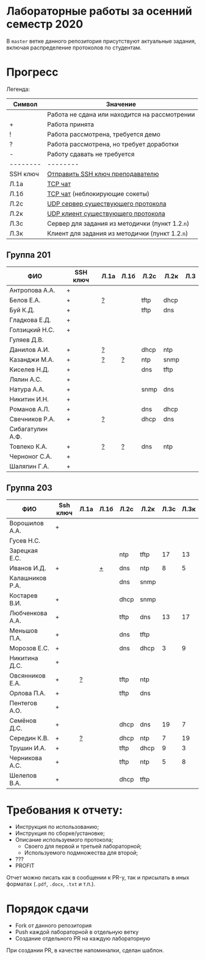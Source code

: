 # Лабораторные работы за осенний семестр 2020

В `master` ветке данного репозитория присутствуют актуальные задания, включая 
распределение протоколов по студентам.

# Прогресс

Легенда:

| Символ   | Значение                                                                                   |
| --       | --                                                                                         |
|          | Работа не сдана или находится на рассмотрении                                              |
| +        | Работа принята                                                                             |
| !        | Работа рассмотрена, требуется демо                                                         |
| ?        | Работа рассмотрена, но требует доработки                                                   |
| -        | Работу сдавать не требуется                                                                |
| -------- | --------                                                                                   |
| SSH ключ | [Отправить SSH ключ преподавателю](https://insysnw.github.io/labs/900-ssh-keygen/)         |
| Л.1a     | [TCP чат](https://insysnw.github.io/labs/01-tcp-chat/)                                     |
| Л.1б     | [TCP чат](https://insysnw.github.io/labs/01-tcp-chat/) (неблокирующие сокеты)              |
| Л.2c     | [UDP сервер существующего протокола](https://insysnw.github.io/labs/02-udp-real-protocol/) |
| Л.2к     | [UDP клиент существующего протокола](https://insysnw.github.io/labs/02-udp-real-protocol/) |
| Л.3с     | Сервер для задания из методички (пункт 1.2.`n`)                                             |
| Л.3к     | Клиент для задания из методички (пункт 1.2.`n`)                                            |

## Группа 201

| ФИО              | SSH ключ | Л.1a                                          | Л.1б                                          | Л.2c | Л.2к | Л.3 |
| --               | --       | --                                            | --                                            | --   | --   | --  |
| Антропова А.А.   | +        |                                               |                                               |      |      |     |
| Белов Е.А.       | +        |     [?](../../pull/10)                        |                                               | tftp | dhcp |     |
| Буй К.Д.         | +        |                                               |                                               | tftp | dns  |     |
| Гладкова Е.Д.    | +        |                                               |                                               |      |      |     |
| Голзицкий Н.С.   | +        |                                               |                                               |      |      |     |
| Гуляев Д.В.      |          |                                               |                                               |      |      |     |
| Данилов А.И.     | +        |  [?](../../pull/8)                            |                                               | dhcp | ntp  |     |
| Казанджи М.А.    | +        |  [?](../../pull/7)                            |         [?](../../pull/7)                                      | ntp  | snmp |     |
| Киселев Н.Д.     | +        |                                               |                                               | dns  | tftp |     |
| Лялин А.С.       | +        |                                               |                                               |      |      |     |
| Натура А.А.      | +        |                                               |                                               | snmp | dns  |     |
| Никитин И.Н.     | +        |                                               |                                               |      |      |     |
| Романов А.Л.     | +        |                                               |                                               | dns  | dhcp |     |
| Свечников Р.А.   | +        |  [?](../../pull/6)                            |                                               | dhcp | dns  |     |
| Сибагатулин А.Ф. |          |                                               |                                               |      |      |     |
| Товпеко К.А.     | +        | [?](../../pull/2) | [?](../../pull/2) | dns  | ntp  |     |
| Черноног С.А.    | +        |                                               |                                               |      |      |     |
| Шаляпин Г.А.     | +        |                                               |                                               |      |      |     |

## Группа 203

| ФИО             | Ssh ключ | Л.1a               | Л.1б               | Л.2с | Л.2к | Л.3с | Л.3к |
| --              | --       | --                 | --                 | --   | --   | --   | --   |
| Ворошилов А.А.  | +        |                    |                    |      |      |      |      |
| Гусев Н.С.      |          |                    |                    |      |      |      |      |
| Зарецкая Е.С.   |          |                    |                    | ntp  | tftp | 17   | 13   |
| Иванов И.Д.     | +        |                    | [+](../../pull/13) | dns  | ntp  | 8    | 5    |
| Калашников Р.А. |          |                    |                    | dns  | snmp |      |      |
| Костарев В.И.   | +        |                    |                    | dhcp | snmp |      |      |
| Любченкова А.А. | +        |                    |                    | tftp | dns  | 13   | 17   |
| Меньшов П.А.    | +        |                    |                    | dns  | tftp |      |      |
| Морозов Е.С.    | +        |                    |                    | dns  | dhcp | 3    | 9    |
| Никитина Д.С.   | +        |                    |                    |      |      |      |      |
| Овсянников Е.А. | +        | [?](../../pull/11) |                    | tftp | ntp  |      |      |
| Орлова П.А.     | +        |                    |                    | tftp | dns  |      |      |
| Пентегов А.О.   | +        |                    |                    |      |      |      |      |
| Семёнов Д.С.    | +        |                    |                    | dhcp | dns  | 19   | 7    |
| Середин К.В.    | +        | [?](../../pull/5)  |                    | dhcp | ntp  | 7    | 19   |
| Трушин И.А.     | +        |                    |                    | tftp | dhcp | 9    | 3    |
| Черникова А.С.  | +        |                    |                    | tftp | ntp  | 5    | 8    |
| Шелепов В.А.    | +        |                    |                    | dhcp | tftp |      |      |

# Требования к отчету:

* Инструкция по использованию;
* Инструкция по сборке/установке;
* Описание используемого протокола;
  * Своего для первой и третьей лабораторной;
  * Используемого подмножества для второй;
* ???
* PROFIT

Отчет можно писать как в сообщении к PR-у, так и присылать в иных 
форматах (`.pdf`, `.docx`, `.txt` и т.п.).

# Порядок сдачи

* Fork от данного репозитория
* Push каждой лабораторной в отдельную ветку
* Создание отдельного PR на каждую лабораторную

При создании PR, в качестве напоминалки, сделан шаблон.
